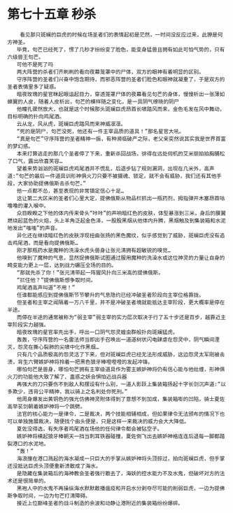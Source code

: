 # 第七十五章 秒杀
        看见那只斑斓的巨虎的时候在场圣者们的表情起初是茫然，一时间没反应过来，此獠是何方神圣。
       毕竟，句芒已经死了，愣了几秒才纷纷变了脸色，能变身猛兽且拥有如此可怕气势的，只有六级兽王句芒。
       可他不是死了吗
       两大阵营的杀者们齐刷刷的看向夜幕笼罩中的尸体，双方的眼神有着明显的区别。
       守序阵营的圣者们兴奋中饱含期待，而邪恶阵营的圣者们脸色和眼神就凝重了，于是双方的圣者表情里多了疑惑。
       暗夜玫瑰的星官眯起眼运起目力，穿透笼罩尸体的夜幕看见句芒的身体，慢慢析出一张薄如蝉翼的人皮，随着人皮析出，句芒的模样随之变化，是一具阴气缭晓的阴尸
       他瞳孔骤然放大，也就是这个时候那头斑斓巨虎昂首长啸踏风而来，金色毛发在风中舞动，目标明确的扑向鸡尾酒。
       云从龙，风从虎，斑斓巨虎踏风而来神威凛凛。
       “死的是阴尸，句芒没死，他还有一件主宰品质的道具！”那名星官大吼。
       “真是句芒”守序阵营的圣者精神一振，有种濒临破产之际，老父亲突然说其实我是世界首富的梦幻感。
       本来打算逃走的那几个圣者停了下来，重新杀回战场，徘得在远处伺机的艾米丽拍拍胸脯松了口气，露出欣喜笑容…
       望着来势汹汹的斑斓巨虎鸡尾酒并不慌乱，后退步钻了规则漏洞，出现在几米外，高声道:“句芒的最后一件道具训形神俱火刀只要不被摄魂、锁定，就不会有威胁，我们还有其他手段，大家协助提佛俄斯击杀句芒。”
       他一点都不怂，甚至表现的非常镇定信心十足…
       这让第二大区米的圣者们心里大定，提佛俄斯从物品栏抓出一瓶药剂，拇指弹开木塞昂首咕噜噜的灌入喉中。
       众目睽睽之下他的体内传来骨头“咔咔”的声响暗红色的皮肤，体型暴涨到三米，身后的膜翼燃烧起蓝色的火焰，头上羊角泛起金色泽，一股股黑烟从他体内升腾，黑烟触及到集装箱和水泥地发出“嗤嗤”的声音。
       异化还在继续暗红色的皮肤浮现扭曲张扬的黑色魔纹，似乎感觉到了威胁，斑斓巨虎没有追击鸡尾酒，而是看向提佛俄斯…
       刚才那瓶药水是魔种的洗澡水虎头兽身让张元清拥有超敏锐的嗅觉…
       他嗅到了魔种的气息，显然捉佛俄斯试图通过服用魔种的洗澡水或这位神灵的力量让自身的畸变能力更上一层，达到战力碾压全场的目的。
       “那就先杀了你！”张元清带起一阵猩风扑向三米高的提佛俄斯。
       “拦住他？”提佛俄斯想争取时间。
       鸡尾酒高声叫道“不用！”
       任谁都能感应到提佛俄斯节节攀升的气息隐约已经冲破圣者阶段向主宰位格靠拢。
       但圣者和主宰之闻隔着一万八千里，并不是冲破圣者境就能抵达主宰阶段，更大概率是停在半途。
       而停在半途的通常被称为“弱主宰”弱主宰的实力层次取决于行了五十步还是百步，越靠近主宰阶段实力越强。
       暗夜玫瑰的星官率先出手，呼出一口阴气怨灵蝗虫群般扑向斑斓猛虎。
       轰轰，守序阵营的一名雷法师当即出手召唤出一道道树状闪电肆虐在怨灵中，阴气瞬间湮灭，怨灵在撕心裂肺的尖啸中化作黑烟…
       只有几个品质极高的怨灵活了下来，但对斑斓巨虎已经无法形成威胁，这边怨灵太军刚被击溃，背生六臂嫉妒神将拎着一把黑色狼牙棒噔噔噔的发起冲锋。
       哪怕句芒是兽身，哪怕句芒拥有主宰级道具作为雾主嫉妒神将仍有信心能与他纰缠，形神俱火刀的功能他大致了解了、蛊惑之妖会惧怕近战兵器
       再强大的刀只要伤不到敌人和摆设有什么别，一道人影跃上集装箱扬起十字长剑沉声道:“以多欺少，违背公平精神，我以骑上之名判处你死刑。”
       他周身爆发出黄铜色的强光仿佛神灵附体得到了意想不到加成，集装箱嘭的凹陷，骑士夏佐高举苌剑朝着嫉妒神将一个跳劈。
       法官的核心能力一是律令，二是裁决，两个技能相辅相成，但如果律令无法颁布的情况下也可以单独施展裁决，随便找个由头便是，只是这样一来裁决的威力会大大降低。
       夏佐没得选，有失序者鸡尾酒在场他的任何律令都会被钻空子。
       嫉妒神将横起狼牙棒朝天一挡当刺耳铁器碰撞，夏佐倒飞出去嫉妒神格连连后退每一脚都踏裂港口的水泥地。
       “轰！”
       海浪撞在港口溅起的海水凝成一只巨大的手掌从嫉妒神将头顶掠过，拍向斑斓巨虎，但手掌还没抵达巨虎头顶便重新溃散成了海水。
       是隐藏在集装箱后的海神教会圣者强行散去了，海妖的控水能力不及水鬼，但破坏对方的法术还是很简单的。
       黑袍人中的水鬼不再操纵海水默默散播瘟疫和开启水分剥夺尽可能的削弱巨虎，一边为提佛斯争取时间，一边为句芒打清障碍。
       接近上位巅峰圣者的战斗制造的余波和动静让港附近的集装箱纷纷爆碎。
